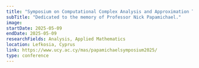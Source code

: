 ```yaml
---
title: "Symposium on Computational Complex Analysis and Approximation Theory"
subTitle: "Dedicated to the memory of Professor Nick Papamichael."
image:
startDate: 2025-05-09
endDate: 2025-05-09
researchFields: Analysis, Applied Mathematics
location: Lefkosia, Cyprus
link: https://www.ucy.ac.cy/mas/papamichaelsymposium2025/
type: conference
---
```

